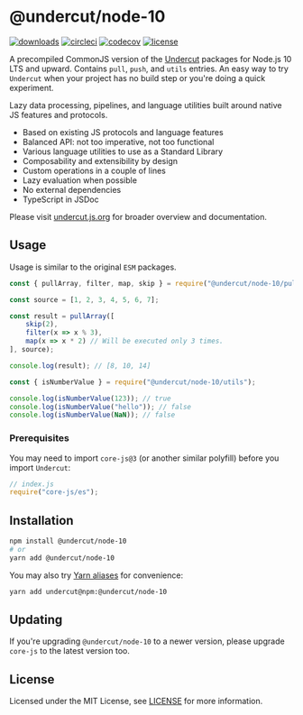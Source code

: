# @undercut/node-10

[![downloads](https://img.shields.io/npm/dm/@undercut/node-10)](https://www.npmjs.com/package/@undercut/node-10)
[![circleci](https://circleci.com/gh/the-spyke/undercut.svg?style=shield)](https://circleci.com/gh/the-spyke/undercut)
[![codecov](https://codecov.io/gh/the-spyke/undercut/branch/master/graph/badge.svg)](https://codecov.io/gh/the-spyke/undercut)
[![license](https://img.shields.io/npm/l/undercut.svg)](https://github.com/the-spyke/undercut/blob/master/LICENSE)

A precompiled CommonJS version of the [Undercut](https://github.com/the-spyke/undercut) packages for Node.js 10 LTS and upward. Contains `pull`, `push`, and `utils` entries. An easy way to try `Undercut` when your project has no build step or you're doing a quick experiment.

Lazy data processing, pipelines, and language utilities built around native JS features and protocols.

- Based on existing JS protocols and language features
- Balanced API: not too imperative, not too functional
- Various language utilities to use as a Standard Library
- Composability and extensibility by design
- Custom operations in a couple of lines
- Lazy evaluation when possible
- No external dependencies
- TypeScript in JSDoc

Please visit [undercut.js.org](https://undercut.js.org) for broader overview and documentation.

## Usage

Usage is similar to the original `ESM` packages.

```js
const { pullArray, filter, map, skip } = require("@undercut/node-10/pull");

const source = [1, 2, 3, 4, 5, 6, 7];

const result = pullArray([
    skip(2),
    filter(x => x % 3),
    map(x => x * 2) // Will be executed only 3 times.
], source);

console.log(result); // [8, 10, 14]
```

```js
const { isNumberValue } = require("@undercut/node-10/utils");

console.log(isNumberValue(123)); // true
console.log(isNumberValue("hello")); // false
console.log(isNumberValue(NaN)); // false
```

### Prerequisites

You may need to import `core-js@3` (or another similar polyfill) before you import `Undercut`:

```js
// index.js
require("core-js/es");
```

## Installation

```sh
npm install @undercut/node-10
# or
yarn add @undercut/node-10
```

You may also try [Yarn aliases](https://yarnpkg.com/en/docs/cli/add#toc-yarn-add-alias) for convenience:

```sh
yarn add undercut@npm:@undercut/node-10
```

## Updating

If you're upgrading `@undercut/node-10` to a newer version, please upgrade `core-js` to the latest version too.

## License

Licensed under the MIT License, see [LICENSE](LICENSE) for more information.
